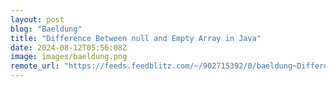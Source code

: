 ```yaml
---
layout: post
blog: "Baeldung"
title: "Difference Between null and Empty Array in Java"
date: 2024-08-12T05:56:08Z
image: images/baeldung.png
remote_url: "https://feeds.feedblitz.com/~/902715392/0/baeldung~Difference-Between-null-and-Empty-Array-in-Java"
---
```

